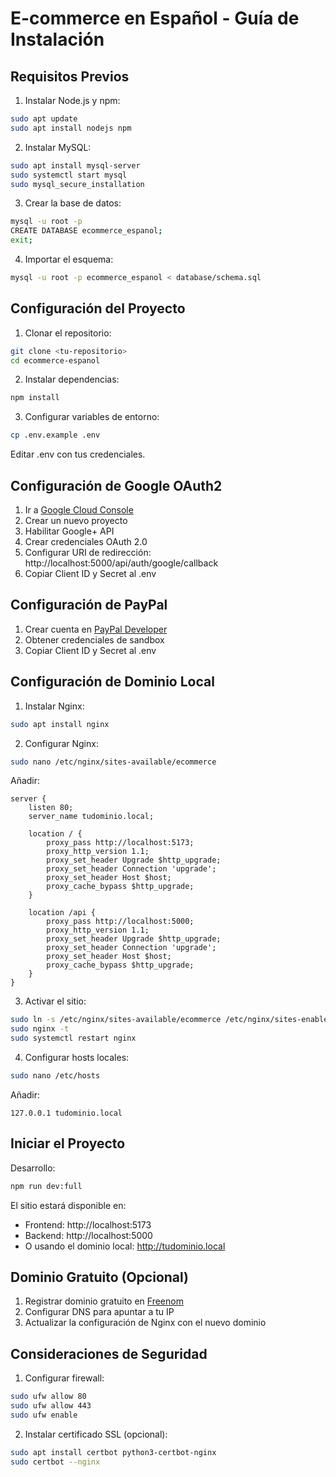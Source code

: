 # E-commerce en Español - Guía de Instalación

## Requisitos Previos

1. Instalar Node.js y npm:
```bash
sudo apt update
sudo apt install nodejs npm
```

2. Instalar MySQL:
```bash
sudo apt install mysql-server
sudo systemctl start mysql
sudo mysql_secure_installation
```

3. Crear la base de datos:
```bash
mysql -u root -p
CREATE DATABASE ecommerce_espanol;
exit;
```

4. Importar el esquema:
```bash
mysql -u root -p ecommerce_espanol < database/schema.sql
```

## Configuración del Proyecto

1. Clonar el repositorio:
```bash
git clone <tu-repositorio>
cd ecommerce-espanol
```

2. Instalar dependencias:
```bash
npm install
```

3. Configurar variables de entorno:
```bash
cp .env.example .env
```

Editar .env con tus credenciales.

## Configuración de Google OAuth2

1. Ir a [Google Cloud Console](https://console.cloud.google.com)
2. Crear un nuevo proyecto
3. Habilitar Google+ API
4. Crear credenciales OAuth 2.0
5. Configurar URI de redirección: http://localhost:5000/api/auth/google/callback
6. Copiar Client ID y Secret al .env

## Configuración de PayPal

1. Crear cuenta en [PayPal Developer](https://developer.paypal.com)
2. Obtener credenciales de sandbox
3. Copiar Client ID y Secret al .env

## Configuración de Dominio Local

1. Instalar Nginx:
```bash
sudo apt install nginx
```

2. Configurar Nginx:
```bash
sudo nano /etc/nginx/sites-available/ecommerce
```

Añadir:
```nginx
server {
    listen 80;
    server_name tudominio.local;

    location / {
        proxy_pass http://localhost:5173;
        proxy_http_version 1.1;
        proxy_set_header Upgrade $http_upgrade;
        proxy_set_header Connection 'upgrade';
        proxy_set_header Host $host;
        proxy_cache_bypass $http_upgrade;
    }

    location /api {
        proxy_pass http://localhost:5000;
        proxy_http_version 1.1;
        proxy_set_header Upgrade $http_upgrade;
        proxy_set_header Connection 'upgrade';
        proxy_set_header Host $host;
        proxy_cache_bypass $http_upgrade;
    }
}
```

3. Activar el sitio:
```bash
sudo ln -s /etc/nginx/sites-available/ecommerce /etc/nginx/sites-enabled/
sudo nginx -t
sudo systemctl restart nginx
```

4. Configurar hosts locales:
```bash
sudo nano /etc/hosts
```

Añadir:
```
127.0.0.1 tudominio.local
```

## Iniciar el Proyecto

Desarrollo:
```bash
npm run dev:full
```

El sitio estará disponible en:
- Frontend: http://localhost:5173
- Backend: http://localhost:5000
- O usando el dominio local: http://tudominio.local

## Dominio Gratuito (Opcional)

1. Registrar dominio gratuito en [Freenom](https://www.freenom.com)
2. Configurar DNS para apuntar a tu IP
3. Actualizar la configuración de Nginx con el nuevo dominio

## Consideraciones de Seguridad

1. Configurar firewall:
```bash
sudo ufw allow 80
sudo ufw allow 443
sudo ufw enable
```

2. Instalar certificado SSL (opcional):
```bash
sudo apt install certbot python3-certbot-nginx
sudo certbot --nginx
```